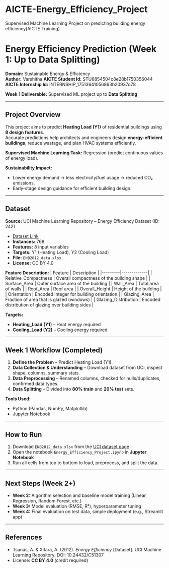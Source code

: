 # AICTE-Energy_Efficiency_Project
Supervised  Machine Learning Project on predicting building energy efficiency(AICTE Training).

# Energy Efficiency Prediction (Week 1: Up to Data Splitting)
**Domain:** Sustainable Energy & Efficiency  
**Author:** Varshitha 
**AICTE Student Id:** STU6854504c8e28b1750356044
**AICTE Internship Id:** INTERNSHIP_17513641056863b20937d78

**Week 1 Deliverable:** Supervised ML project up to **Data Splitting**  

---

## Project Overview
This project aims to predict **Heating Load (Y1)** of residential buildings using **8 design features**.  
Accurate predictions help architects and engineers design **energy-efficient buildings**, reduce wastage, and plan HVAC systems efficiently.  

**Supervised Machine Learning Task:** Regression (predict continuous values of energy load).  

**Sustainability Impact:**
- Lower energy demand → less electricity/fuel usage → reduced CO₂ emissions.
- Early-stage design guidance for efficient building design.

---

## Dataset
**Source:** UCI Machine Learning Repository – Energy Efficiency Dataset (ID: 242)  
- [Dataset Link](https://archive.ics.uci.edu/dataset/242/energy+efficiency)  
- **Instances:** 768  
- **Features:** 8 input variables  
- **Targets:** Y1 (Heating Load), Y2 (Cooling Load)  
- **File:** `ENB2012_data.xlsx`  
- **License:** CC BY 4.0  

**Feature Description:**
| Feature | Description |
|---------|-------------|
| Relative_Compactness | Overall compactness of the building shape |
| Surface_Area | Outer surface area of the building |
| Wall_Area | Total area of walls |
| Roof_Area | Roof area |
| Overall_Height | Height of the building |
| Orientation | Encoded integer for building orientation |
| Glazing_Area | Fraction of area that is glazed (windows) |
| Glazing_Distribution | Encoded distribution of glazing over building sides |

**Targets:**
- **Heating_Load (Y1)** – Heat energy required  
- **Cooling_Load (Y2)** – Cooling energy required  

---

## Week 1 Workflow (Completed)
1. **Define the Problem** – Predict Heating Load (Y1).  
2. **Data Collection & Understanding** – Download dataset from UCI, inspect shape, columns, summary stats.  
3. **Data Preprocessing** – Renamed columns, checked for nulls/duplicates, confirmed data types.  
4. **Data Splitting** – Divided into **80% train** and **20% test** sets.

**Tools Used:**
- Python (Pandas, NumPy, Matplotlib)  
- Jupyter Notebook  

---

## How to Run
1. Download `ENB2012_data.xlsx` from the [UCI dataset page](https://archive.ics.uci.edu/dataset/242/energy+efficiency)  
2. Open the notebook `Energy_Efficiency_Project.ipynb` in **Jupyter Notebook**  
3. Run all cells from top to bottom to load, preprocess, and split the data.  

---

## Next Steps (Week 2+)
- **Week 2:** Algorithm selection and baseline model training (Linear Regression, Random Forest, etc.)  
- **Week 3:** Model evaluation (RMSE, R²), hyperparameter tuning  
- **Week 4:** Final evaluation on test data, simple deployment (e.g., Streamlit app)  

---

## References
- Tsanas, A. & Xifara, A. (2012). *Energy Efficiency* [Dataset]. UCI Machine Learning Repository. DOI: 10.24432/C51307  
- License: **CC BY 4.0** (credit required)
